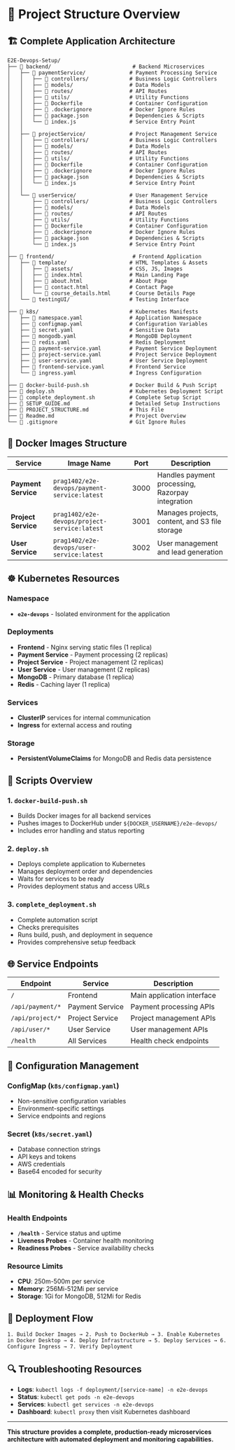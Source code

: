 # 📁 Project Structure Overview

## 🏗️ Complete Application Architecture

```
E2E-Devops-Setup/
├── 📁 backend/                          # Backend Microservices
│   ├── 📁 paymentService/              # Payment Processing Service
│   │   ├── 📁 controllers/             # Business Logic Controllers
│   │   ├── 📁 models/                  # Data Models
│   │   ├── 📁 routes/                  # API Routes
│   │   ├── 📁 utils/                   # Utility Functions
│   │   ├── 📄 Dockerfile               # Container Configuration
│   │   ├── 📄 .dockerignore            # Docker Ignore Rules
│   │   ├── 📄 package.json             # Dependencies & Scripts
│   │   └── 📄 index.js                 # Service Entry Point
│   │
│   ├── 📁 projectService/              # Project Management Service
│   │   ├── 📁 controllers/             # Business Logic Controllers
│   │   ├── 📁 models/                  # Data Models
│   │   ├── 📁 routes/                  # API Routes
│   │   ├── 📁 utils/                   # Utility Functions
│   │   ├── 📄 Dockerfile               # Container Configuration
│   │   ├── 📄 .dockerignore            # Docker Ignore Rules
│   │   ├── 📄 package.json             # Dependencies & Scripts
│   │   └── 📄 index.js                 # Service Entry Point
│   │
│   └── 📁 userService/                 # User Management Service
│       ├── 📁 controllers/             # Business Logic Controllers
│       ├── 📁 models/                  # Data Models
│       ├── 📁 routes/                  # API Routes
│       ├── 📁 utils/                   # Utility Functions
│       ├── 📄 Dockerfile               # Container Configuration
│       ├── 📄 .dockerignore            # Docker Ignore Rules
│       ├── 📄 package.json             # Dependencies & Scripts
│       └── 📄 index.js                 # Service Entry Point
│
├── 📁 frontend/                         # Frontend Application
│   ├── 📁 template/                    # HTML Templates & Assets
│   │   ├── 📁 assets/                  # CSS, JS, Images
│   │   ├── 📄 index.html               # Main Landing Page
│   │   ├── 📄 about.html               # About Page
│   │   ├── 📄 contact.html             # Contact Page
│   │   └── 📄 course_details.html      # Course Details Page
│   └── 📁 testingUI/                   # Testing Interface
│
├── 📁 k8s/                             # Kubernetes Manifests
│   ├── 📄 namespace.yaml               # Application Namespace
│   ├── 📄 configmap.yaml               # Configuration Variables
│   ├── 📄 secret.yaml                  # Sensitive Data
│   ├── 📄 mongodb.yaml                 # MongoDB Deployment
│   ├── 📄 redis.yaml                   # Redis Deployment
│   ├── 📄 payment-service.yaml         # Payment Service Deployment
│   ├── 📄 project-service.yaml         # Project Service Deployment
│   ├── 📄 user-service.yaml            # User Service Deployment
│   ├── 📄 frontend-service.yaml        # Frontend Service
│   └── 📄 ingress.yaml                 # Ingress Configuration
│
├── 📄 docker-build-push.sh             # Docker Build & Push Script
├── 📄 deploy.sh                        # Kubernetes Deployment Script
├── 📄 complete_deployment.sh           # Complete Setup Script
├── 📄 SETUP_GUIDE.md                   # Detailed Setup Instructions
├── 📄 PROJECT_STRUCTURE.md             # This File
├── 📄 Readme.md                        # Project Overview
└── 📄 .gitignore                       # Git Ignore Rules
```

## 🐳 Docker Images Structure

| Service | Image Name | Port | Description |
|---------|------------|------|-------------|
| **Payment Service** | `prag1402/e2e-devops/payment-service:latest` | 3000 | Handles payment processing, Razorpay integration |
| **Project Service** | `prag1402/e2e-devops/project-service:latest` | 3001 | Manages projects, content, and S3 file storage |
| **User Service** | `prag1402/e2e-devops/user-service:latest` | 3002 | User management and lead generation |

## ☸️ Kubernetes Resources

### Namespace
- **`e2e-devops`** - Isolated environment for the application

### Deployments
- **Frontend** - Nginx serving static files (1 replica)
- **Payment Service** - Payment processing (2 replicas)
- **Project Service** - Project management (2 replicas)
- **User Service** - User management (2 replicas)
- **MongoDB** - Primary database (1 replica)
- **Redis** - Caching layer (1 replica)

### Services
- **ClusterIP** services for internal communication
- **Ingress** for external access and routing

### Storage
- **PersistentVolumeClaims** for MongoDB and Redis data persistence

## 🔧 Scripts Overview

### 1. `docker-build-push.sh`
- Builds Docker images for all backend services
- Pushes images to DockerHub under `${DOCKER_USERNAME}/e2e-devops/`
- Includes error handling and status reporting

### 2. `deploy.sh`
- Deploys complete application to Kubernetes
- Manages deployment order and dependencies
- Waits for services to be ready
- Provides deployment status and access URLs

### 3. `complete_deployment.sh`
- Complete automation script
- Checks prerequisites
- Runs build, push, and deployment in sequence
- Provides comprehensive setup feedback

## 🌐 Service Endpoints

| Endpoint | Service | Description |
|----------|---------|-------------|
| `/` | Frontend | Main application interface |
| `/api/payment/*` | Payment Service | Payment processing APIs |
| `/api/project/*` | Project Service | Project management APIs |
| `/api/user/*` | User Service | User management APIs |
| `/health` | All Services | Health check endpoints |

## 🔐 Configuration Management

### ConfigMap (`k8s/configmap.yaml`)
- Non-sensitive configuration variables
- Environment-specific settings
- Service endpoints and regions

### Secret (`k8s/secret.yaml`)
- Database connection strings
- API keys and tokens
- AWS credentials
- Base64 encoded for security

## 📊 Monitoring & Health Checks

### Health Endpoints
- **`/health`** - Service status and uptime
- **Liveness Probes** - Container health monitoring
- **Readiness Probes** - Service availability checks

### Resource Limits
- **CPU**: 250m-500m per service
- **Memory**: 256Mi-512Mi per service
- **Storage**: 1Gi for MongoDB, 512Mi for Redis

## 🚀 Deployment Flow

```
1. Build Docker Images → 2. Push to DockerHub → 3. Enable Kubernetes in Docker Desktop → 4. Deploy Infrastructure → 5. Deploy Services → 6. Configure Ingress → 7. Verify Deployment
```

## 🔍 Troubleshooting Resources

- **Logs**: `kubectl logs -f deployment/[service-name] -n e2e-devops`
- **Status**: `kubectl get pods -n e2e-devops`
- **Services**: `kubectl get services -n e2e-devops`
- **Dashboard**: `kubectl proxy` then visit Kubernetes dashboard

---

**This structure provides a complete, production-ready microservices architecture with automated deployment and monitoring capabilities.**
